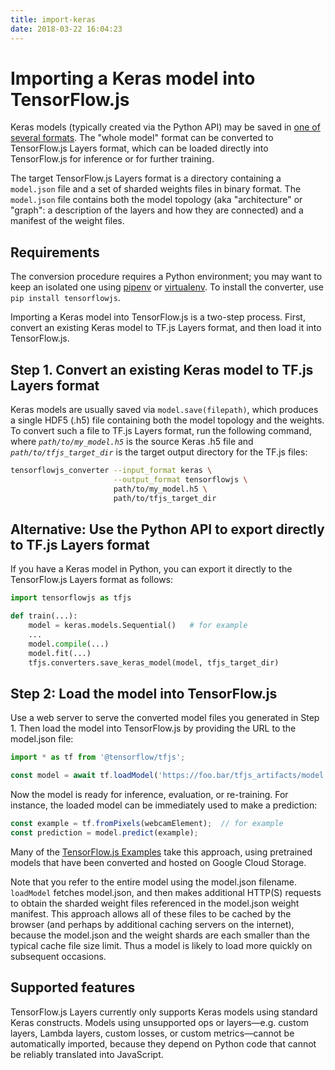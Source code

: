 ```yaml
---
title: import-keras
date: 2018-03-22 16:04:23
---
```


# Importing a Keras model into TensorFlow.js

Keras models (typically created via the Python API) may be saved in [one of several formats](https://keras.io/getting-started/faq/#how-can-i-save-a-keras-model).  The "whole model" format can be converted to TensorFlow.js Layers format, which can be loaded directly into TensorFlow.js for inference or for further training.

The target TensorFlow.js Layers format is a directory containing a `model.json` file and a set of sharded weights files in binary format.  The `model.json` file contains both the model topology (aka "architecture" or "graph": a description of the layers and how they are connected) and a manifest of the weight files.

## Requirements
The conversion procedure requires a Python environment; you may want to keep an isolated one using [pipenv](https://github.com/pypa/pipenv) or [virtualenv](https://virtualenv.pypa.io).  To install the converter, use `pip install tensorflowjs`.

Importing a Keras model into TensorFlow.js is a two-step process. First, convert an existing Keras model to TF.js Layers format, and then load it into TensorFlow.js.

## Step 1. Convert an existing Keras model to TF.js Layers format

Keras models are usually saved via `model.save(filepath)`, which produces a single HDF5 (.h5) file containing both the model topology and the weights.  To convert such a file to TF.js Layers format, run the following command, where _`path/to/my_model.h5`_ is the source Keras .h5 file and _`path/to/tfjs_target_dir`_ is the target output directory for the TF.js files:

```sh
tensorflowjs_converter --input_format keras \
                       --output_format tensorflowjs \
                       path/to/my_model.h5 \
                       path/to/tfjs_target_dir
```

## Alternative: Use the Python API to export directly to TF.js Layers format

If you have a Keras model in Python, you can export it directly to the TensorFlow.js Layers format as follows:

```py
import tensorflowjs as tfjs

def train(...):
    model = keras.models.Sequential()   # for example
    ...
    model.compile(...)
    model.fit(...)
    tfjs.converters.save_keras_model(model, tfjs_target_dir)
```

## Step 2: Load the model into TensorFlow.js

Use a web server to serve the converted model files you generated in Step 1. Then load the model into TensorFlow.js by providing the URL to the model.json file:

```js
import * as tf from '@tensorflow/tfjs';

const model = await tf.loadModel('https://foo.bar/tfjs_artifacts/model.json');
```

Now the model is ready for inference, evaluation, or re-training.  For instance, the loaded model can be immediately used to make a prediction:

```js
const example = tf.fromPixels(webcamElement);  // for example
const prediction = model.predict(example);
```

Many of the [TensorFlow.js Examples](https://github.com/tensorflow/tfjs-examples) take this approach, using pretrained models that have been converted and hosted on Google Cloud Storage.

Note that you refer to the entire model using the model.json filename.  `loadModel` fetches model.json, and then makes additional HTTP(S) requests to obtain the sharded weight files referenced in the model.json weight manifest.  This approach allows all of these files to be cached by the browser (and perhaps by additional caching servers on the internet), because the model.json and the weight shards are each smaller than the typical cache file size limit.  Thus a model is likely to load more quickly on subsequent occasions.

## Supported features

TensorFlow.js Layers currently only supports Keras models using standard Keras constructs.
Models using unsupported ops or layers—e.g. custom layers, Lambda layers, custom losses, or custom metrics—cannot be automatically imported, because they depend on Python code that cannot be reliably translated into JavaScript.
